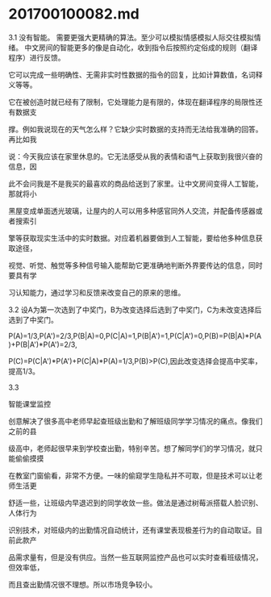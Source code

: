 # 201700100082.md
3.1
没有智能。
需要更强大更精确的算法。至少可以模拟情感模拟人际交往模拟情绪。
中文房间的智能更多的像是自动化，收到指令后按照约定俗成的规则（翻译程序）进行反馈。

它可以完成一些明确性、无需非实时性数据的指令的回复，比如计算数值，名词释义等等。

它在被创造时就已经有了限制，它处理能力是有限的，体现在翻译程序的局限性还有数据支

撑。例如我说现在的天气怎么样？它缺少实时数据的支持而无法给我准确的回答。再比如我

说：今天我应该在家里休息的。它无法感受从我的表情和语气上获取到我很兴奋的信息，因

此不会问我是不是我买的最喜欢的商品给送到了家里。让中文房间变得人工智能，那就将小

黑屋变成单面透光玻璃，让屋内的人可以用多种感官同外人交流，并配备传感器或者搜索引

擎等获取现实生活中的实时数据。对应着机器要做到人工智能，要给他多种信息获取途径，

视觉、听觉、触觉等多种信号输入能帮助它更准确地判断外界要传达的信息，同时要具有学

习认知能力，通过学习和反馈来改变自己的原来的思维。

3.2
设A为第一次选到了中奖门，B为改变选择后选到了中奖门，C为未改变选择后选到了中奖门。

P(A)=1/3,P(A')=2/3,P(B|A)=0,P(C|A)=1,P(B|A')=1,P(C|A')=0,P(B)=P(B|A)*P(A)+P(B|A')*P(A')=2/3,

P(C)=P(C|A')*P(A')+P(C|A)*P(A)=1/3,P(B)>P(C),因此改变选择会提高中奖率，提高1/3。

3.3

智能课堂监控

创意解决了很多高中老师早起查班级出勤和了解班级同学学习情况的痛点。像我们之前的县

级高中，老师起很早来到学校查出勤，特别辛苦。想了解同学们的学习情况，就只能偷偷摸摸

在教室门窗偷看，非常不方便。一味的偷窥学生隐私并不可取，但是技术可以让老师生活更

舒适一些，让班级内早退迟到的同学收敛一些。做法是通过树莓派搭载人脸识别、人体行为

识别技术，对班级内的出勤情况自动统计，还有课堂表现极差行为的自动取证。目前此款产

品需求量有，但是没有供应。当然一些互联网监控产品也可以实时查看班级情况，但效率低，

而且查出勤情况很不理想。所以市场竞争较小。

